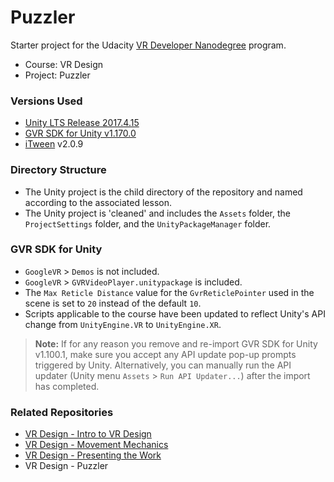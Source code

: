 # Puzzler
Starter project for the Udacity [VR Developer Nanodegree](http://udacity.com/vr) program.

- Course: VR Design
- Project: Puzzler


### Versions Used
- [Unity LTS Release 2017.4.15](https://unity3d.com/unity/qa/lts-releases?version=2017.4)
- [GVR SDK for Unity v1.170.0](https://github.com/googlevr/gvr-unity-sdk/releases/tag/v1.170.0)
- [iTween](https://assetstore.unity.com/packages/tools/animation/itween-84) v2.0.9


### Directory Structure
- The Unity project is the child directory of the repository and named according to the associated lesson.
- The Unity project is 'cleaned' and includes the `Assets` folder, the `ProjectSettings` folder, and the `UnityPackageManager` folder.


### GVR SDK for Unity
- `GoogleVR` > `Demos` is not included.
- `GoogleVR` > `GVRVideoPlayer.unitypackage` is included.
- The `Max Reticle Distance` value for the `GvrReticlePointer` used in the scene is set to `20` instead of the default `10`.
- Scripts applicable to the course have been updated to reflect Unity's API change from `UnityEngine.VR` to `UnityEngine.XR`.

>**Note:** If for any reason you remove and re-import GVR SDK for Unity v1.100.1, make sure you accept any API update pop-up prompts triggered by Unity. Alternatively, you can manually run the API updater (Unity menu `Assets` > `Run API Updater...`) after the import has completed.


### Related Repositories
- [VR Design - Intro to VR Design](https://github.com/udacity/VR-Design_Intro-to-VR-Design/releases)
- [VR Design - Movement Mechanics](https://github.com/udacity/VR-Design_Movement-Mechanics/releases)
- [VR Design - Presenting the Work](https://github.com/udacity/VR-Design_Presenting-the-Work/releases)
- VR Design - Puzzler
